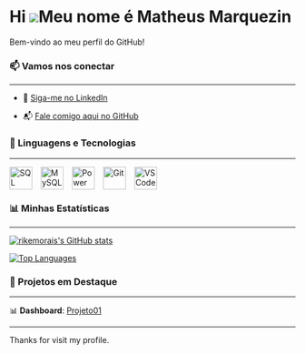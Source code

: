 Hi ![](https://user-images.githubusercontent.com/18350557/176309783-0785949b-9127-417c-8b55-ab5a4333674e.gif)Meu nome é Matheus Marquezin
=======================================================================================================================================

Bem-vindo ao meu perfil do GitHub!  

### 📫 Vamos nos conectar

---

* 💼 [Siga-me no LinkedIn](https://www.linkedin.com/in/matmarquuezin)  

* 📬 [Fale comigo aqui no GitHub](https://github.com/matheusmarquezinhub)  


### 🤖 Linguagens e Tecnologias

--- 

<div style="display: flex; flex-wrap: wrap; gap: 15px;">
    <img 
        alt="SQL Server" 
        title="SQL Server" 
        width="40px" 
        src="https://cdn.jsdelivr.net/gh/devicons/devicon@latest/icons/azuresqldatabase/azuresqldatabase-original.svg"/>
    <img 
        alt="MySQL" 
        title="MySQL" 
        width="40px" 
        src="https://cdn.jsdelivr.net/gh/devicons/devicon/icons/mysql/mysql-original.svg"/>
    <img 
        alt="Power BI" 
        title="Power BI" 
        width="40px" 
        src="https://img.icons8.com/?size=100&id=3sGOUDo9nJ4k&format=png&color=000000"/>
    <img 
        alt="Git" 
        title="Git" 
        width="40px" 
        src="https://cdn.jsdelivr.net/gh/devicons/devicon@latest/icons/github/github-original.svg"/>
    <img 
        alt="VS Code" 
        title="VS Code" 
        width="40px" 
        src="https://cdn.jsdelivr.net/gh/devicons/devicon/icons/vscode/vscode-original.svg"/>
</div>

### 📊 Minhas Estatísticas

---

<a href="http://www.github.com/matheusmarquezinhub"><img src="https://github-readme-stats.vercel.app/api?username=matheusmarquezinhub&show_icons=true&hide=&count_private=true&title_color=0891b2&text_color=ffffff&icon_color=0891b2&bg_color=1c1917&hide_border=true&show_icons=true" alt="rikemorais's GitHub stats" /></a>

<a href="https://github.com/matheusmarquezinhub" align="left"><img src="https://github-readme-stats.vercel.app/api/top-langs/?username=matheusmarquezinhub&langs_count=10&title_color=0891b2&text_color=ffffff&icon_color=0891b2&bg_color=1c1917&hide_border=true&locale=en&custom_title=Top%20%Languages" alt="Top Languages" /></a>

### 🎯 Projetos em Destaque

---

📊 **Dashboard**: [Projeto01](https://app.powerbi.com/view?r=eyJrIjoiMmJiMjI5ODktMjQxNi00Yzc3LWI0OTYtYjg1NjI0YzliZWRiIiwidCI6IjA0NWZiZjVjLTBjMzItNDdhMy1hYWI2LThlZjE3MGVlODY5MSJ9)


--- 
Thanks for visit my profile.
